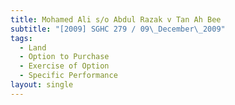 ```yaml
---
title: Mohamed Ali s/o Abdul Razak v Tan Ah Bee
subtitle: "[2009] SGHC 279 / 09\_December\_2009"
tags:
  - Land
  - Option to Purchase
  - Exercise of Option
  - Specific Performance
layout: single
---
```



